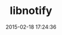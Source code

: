 ---
layout: post
title:  "libnotify"
repo:   "splattael/libnotify"
date:   2015-02-18 17:24:36
gemurl: http://rubygems.org/gems/libnotify
---